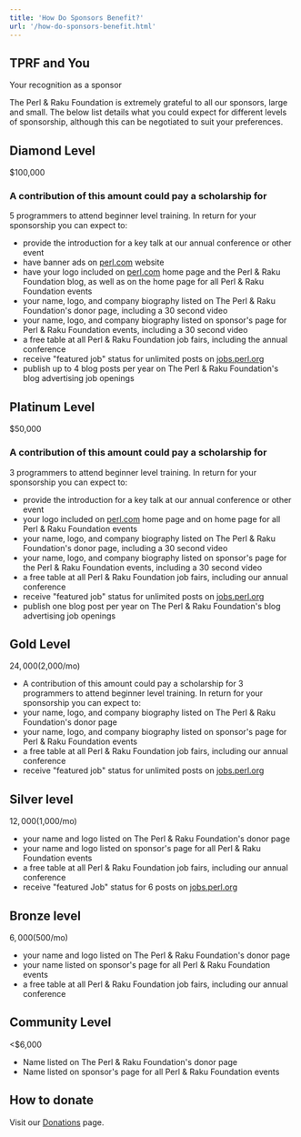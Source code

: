 ```yaml
---
title: 'How Do Sponsors Benefit?'
url: '/how-do-sponsors-benefit.html'
---
```


## TPRF and You

Your recognition as a sponsor

The Perl & Raku Foundation is extremely grateful to all our
sponsors, large and small. The below list
details what you could expect for different
levels of sponsorship, although this can be
negotiated to suit your preferences.

## Diamond Level

$100,000

### A contribution of this amount could pay a scholarship for

5 programmers to attend beginner level training. In return
for your sponsorship you can expect to:

- provide the introduction for a key talk at our annual conference or
  other event
- have banner ads on [perl.com](http://perl.com/) website
- have your logo included on [perl.com](http://perl.com/) home page
  and the Perl & Raku Foundation blog, as well as on the home page for
  all Perl & Raku Foundation events
- your name, logo, and company biography listed on The Perl & Raku
  Foundation's donor page, including a 30 second video
- your name, logo, and company biography listed on sponsor's page for
  Perl & Raku Foundation events, including a 30 second video
- a free table at all Perl & Raku Foundation job fairs, including the
  annual conference
- receive "featured job" status for unlimited posts
  on [jobs.perl.org](http://jobs.perl.org/)
- publish up to 4 blog posts per year on The Perl & Raku Foundation's
  blog advertising job openings

## Platinum Level

$50,000

### A contribution of this amount could pay a scholarship for

3 programmers to attend beginner level training. In return
for your sponsorship you can expect to:

- provide the introduction for a key talk at our annual conference or
  other event
- your logo included on [perl.com](http://perl.com/) home page and on
  home page for all Perl & Raku Foundation events
- your name, logo, and company biography listed on The Perl &
  Raku Foundation's donor page, including a 30 second video
- your name, logo, and company biography listed on sponsor's page for
  the Perl & Raku Foundation events, including a 30 second video
- a free table at all Perl & Raku Foundation job fairs, including our
  annual conference
- receive "featured job" status for unlimited posts
  on [jobs.perl.org](http://jobs.perl.org/)
- publish one blog post per year on The Perl & Raku Foundation's blog
  advertising job openings

## Gold Level

$24,000 ($2,000/mo)

- A contribution of this amount could pay a scholarship for 3
  programmers to attend beginner level training. In return for your
  sponsorship you can expect to:
- your name, logo, and company biography listed on The Perl &
  Raku Foundation's donor page
- your name, logo, and company biography listed on sponsor's page for
  Perl & Raku Foundation events
- a free table at all Perl & Raku Foundation job fairs, including our
  annual conference
- receive "featured job" status for unlimited posts
  on [jobs.perl.org](http://jobs.perl.org/)

## Silver level

$12,000 ($1,000/mo)

- your name and logo listed on The Perl & Raku Foundation's donor page
- your name and logo listed on sponsor's page for all Perl &
  Raku Foundation events
- a free table at all Perl & Raku Foundation job fairs, including our
  annual conference
- receive "featured Job" status for 6 posts
  on [jobs.perl.org](http://jobs.perl.org/)

## Bronze level

$6,000 ($500/mo)

- your name and logo listed on The Perl & Raku Foundation's donor page
- your name listed on sponsor's page for all Perl & Raku Foundation
  events
- a free table at all Perl & Raku Foundation job fairs, including our
  annual conference

## Community Level

<$6,000

- Name listed on The Perl & Raku Foundation's donor page
- Name listed on sponsor's page for all Perl & Raku Foundation events

## How to donate

Visit our [Donations](donate.html) page.
